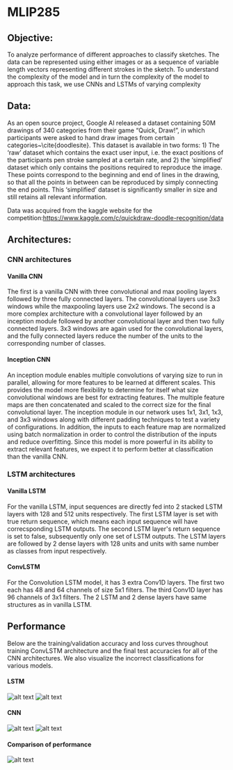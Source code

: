 # MLIP285
## Objective:
To analyze performance of different approaches to classify sketches. The data can be represented using either images or as a sequence of variable length vectors representing different strokes in the sketch. To understand the complexity of the model and in turn the complexity of the model to approach this task, we use CNNs and LSTMs of varying complexity
## Data:
As an open source project, Google AI released a dataset containing 50M drawings of 340 categories from their game “Quick, Draw!”, in which participants were asked to hand draw images from certain categories~\cite{doodlesite}. This dataset is available in two forms: 1) The ‘raw’ dataset which contains the exact user input, i.e. the exact positions of the participants pen stroke sampled at a certain rate, and 2) the ‘simplified’ dataset which only contains the positions required to reproduce the image. These points correspond to the beginning and end of lines in the drawing, so that all the points in between can be reproduced by simply connecting the end points. This ‘simplified’ dataset is significantly smaller in size and still retains all relevant information.

Data was acquired from the kaggle website for the competition:https://www.kaggle.com/c/quickdraw-doodle-recognition/data
## Architectures:
### CNN architectures
#### Vanilla CNN
The first is a vanilla CNN with three convolutional and max pooling layers followed by three fully connected layers. The convolutional layers use 3x3 windows while the maxpooling layers use 2x2 windows. The second is a more complex architecture with a convolutional layer followed by an inception module followed by another convolutional layer and then two fully connected layers.
3x3 windows are again used for the convolutional layers, and the fully connected layers reduce the number of the units to the corresponding number of classes.
#### Inception CNN
An inception module enables multiple convolutions of varying size to run in parallel, allowing for more features to be learned at different scales. This provides the model more flexibility to determine for itself what size convolutional windows are best for extracting features. The multiple feature maps are then concatenated and scaled to the correct size for the final convolutional layer. The inception module in our network uses 1x1, 3x1, 1x3, and 3x3 windows along with different padding techniques to test a variety of configurations. In addition, the inputs to each feature map are normalized using batch normalization in order to control the distribution of the inputs and reduce overfitting. Since this model is more powerful in its ability to extract relevant features, we expect it to perform better at classification than the vanilla CNN.
### LSTM architectures 
#### Vanilla LSTM
For the vanilla LSTM, input sequences are directly fed into 2 stacked LSTM layers with 128 and 512 units respectively. The first LSTM layer is set with true return sequence, which means each input sequence will have correcsponding LSTM outputs. The second LSTM layer's return sequence is set to false, subsequently only one set of LSTM outputs. The LSTM layers are followed by 2 dense layers with 128 units and units with same number as classes from input respectively. 
#### ConvLSTM
For the Convolution LSTM model, it has 3 extra Conv1D layers. The first two each has 48 and 64 channels of size 5x1 filters. The third Conv1D layer has 96 channels of 3x1 filters. The 2 LSTM and 2 dense layers have same structures as in vanilla LSTM. 


## Performance

Below are the training/validation accuracy and loss curves throughout training ConvLSTM architecture and the final test accuracies for all of the CNN architectures. We also visualize the incorrect classifications for various models.

#### LSTM
![alt text](https://raw.githubusercontent.com/icolbert/MLIP285/master/Graphs/lstm-conv-accs.png)
![alt text](https://raw.githubusercontent.com/icolbert/MLIP285/master/Graphs/Incorrect-LSTM.png)


#### CNN
![alt text](https://raw.githubusercontent.com/icolbert/MLIP285/master/Graphs/correct-cnn.png)
![alt text](https://raw.githubusercontent.com/icolbert/MLIP285/master/Graphs/Incorrect-CNN.png)
#### Comparison of performance
![alt text](https://raw.githubusercontent.com/icolbert/MLIP285/master/Graphs/cnn-accs.png)

